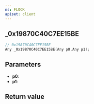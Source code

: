 ```yaml
---
ns: FLOCK
apiset: client
---
```

## _0x19870C40C7EE15BE

```c
// 0x19870C40C7EE15BE
Any _0x19870C40C7EE15BE(Any p0,Any p1);
```


## Parameters
* **p0**:
* **p1**:

## Return value